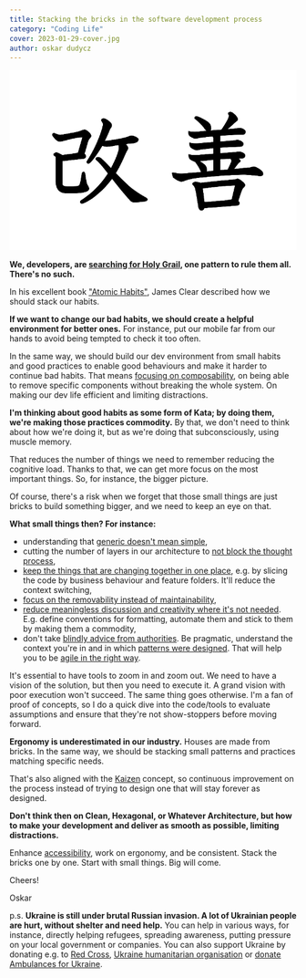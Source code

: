 ```yaml
---
title: Stacking the bricks in the software development process
category: "Coding Life"
cover: 2023-01-29-cover.jpg
author: oskar dudycz
---
```


![cover](2023-01-29-cover.jpg)

**We, developers, are [searching for Holy Grail](/en/holy_graal_syndrome/), one pattern to rule them all. There's no such.**

In his excellent book ["Atomic Habits"](https://jamesclear.com/atomic-habits), James Clear described how we should stack our habits.

**If we want to change our bad habits, we should create a helpful environment for better ones.** For instance, put our mobile far from our hands to avoid being tempted to check it too often.

In the same way, we should build our dev environment from small habits and good practices to enable good behaviours and make it harder to continue bad habits. That means [focusing on composability](/en/how_to_effectively_compose_your_business_logic/), on being able to remove specific components without breaking the whole system. On making our dev life efficient and limiting distractions.

**I'm thinking about good habits as some form of Kata; by doing them, we're making those practices commodity.** By that, we don't need to think about how we're doing it, but as we're doing that subconsciously, using muscle memory. 

That reduces the number of things we need to remember reducing the cognitive load. Thanks to that, we can get more focus on the most important things. So, for instance, the bigger picture.

Of course, there's a risk when we forget that those small things are just bricks to build something bigger, and we need to keep an eye on that.

**What small things then? For instance:**
- understanding that [generic doesn't mean simple](/en/generic_does_not_mean_simple/),
- cutting the number of layers in our architecture to [not block the thought process](/en/what_does_mr_bean_opening_the_car_have_to_do_with_programming/),
- [keep the things that are changing together in one place](/en/how_to_slice_the_codebase_effectively/), e.g. by slicing the code by business behaviour and feature folders. It'll reduce the context switching,
- [focus on the removability instead of maintainability](/en/removability_over_maintainability/),
- [reduce meaningless discussion and creativity where it's not needed](/en/should_programmers_productivity_be_shown_in_code_formatting/). E.g. define conventions for formatting, automate them and stick to them by making them a commodity,
- don't take [blindly advice from authorities](/en/what_does_a_construction_failure_have_to_do_with_our_authorities/). Be pragmatic, understand the context you're in and in which [patterns were designed](https://event-driven.io/en/the_magic_is_that_there_is_no_magic/). That will help you to be [agile in the right way](/en/when_agile_is_not_enough/).

It's essential to have tools to zoom in and zoom out. We need to have a vision of the solution, but then you need to execute it. A grand vision with poor execution won't succeed. The same thing goes otherwise. I'm a fan of proof of concepts, so I do a quick dive into the code/tools to evaluate assumptions and ensure that they're not show-stoppers before moving forward.

**Ergonomy is underestimated in our industry.** Houses are made from bricks. In the same way, we should be stacking small patterns and practices matching specific needs.

That's also aligned with the [Kaizen](https://en.wikipedia.org/wiki/Kaizen) concept, so continuous improvement on the process instead of trying to design one that will stay forever as designed.

**Don't think then on Clean, Hexagonal, or Whatever Architecture, but how to make your development and deliver as smooth as possible, limiting distractions.**

Enhance [accessibility](/en/small_rant_about_software_design/), work on ergonomy, and be consistent. Stack the bricks one by one. Start with small things. Big will come.

Cheers!

Oskar

p.s. **Ukraine is still under brutal Russian invasion. A lot of Ukrainian people are hurt, without shelter and need help.** You can help in various ways, for instance, directly helping refugees, spreading awareness, putting pressure on your local government or companies. You can also support Ukraine by donating e.g. to [Red Cross](https://www.icrc.org/en/donate/ukraine), [Ukraine humanitarian organisation](https://savelife.in.ua/en/donate/) or [donate Ambulances for Ukraine](https://www.gofundme.com/f/help-to-save-the-lives-of-civilians-in-a-war-zone).